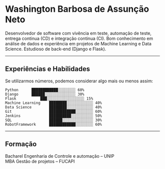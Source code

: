 # Washington Barbosa de Assunção Neto

Desenvolvedor de software com vivência em teste, automação de teste, entrega continua (CD) e integração continua (CI). Bom conhecimento em análise de dados e experiência em projetos de Machine Learning e Data Science. Estudioso de back-end (Django e Flask).

----------

## Experiências e Habilidades 
Se utilizarmos números, podemos considerar algo mais ou menos assim:

```plain
Python		████████████░░░░░░░░ 60%
Django		██████░░░░░░░░░░░░░░ 30% 
Flask			███░░░░░░░░░░░░░░░░░ 15%
Machine Learning	████████░░░░░░░░░░░░ 40%
Data Science		████████░░░░░░░░░░░░ 40%
Git					████████████░░░░░░░░ 60%
Jenkins				██████████░░░░░░░░░░ 50%
SQL					██████░░░░░░░░░░░░░░ 30%
RobotFramework		████████████░░░░░░░░ 60%
```

------------------------

## Formação

Bacharel Engenharia de Controle e automação – UNIP <br>
MBA Gestão de projetos – FUCAPI <br>
